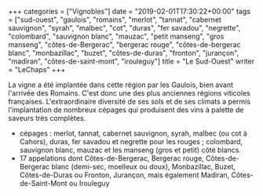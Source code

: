 +++
categories = ["Vignobles"]
date = "2019-02-01T17:30:22+00:00"
tags = ["sud-ouest", "gaulois", "romains", "merlot", "tannat", "cabernet sauvignon", "syrah", "malbec", "cot", "duras", "fer savadou", "negrette", "colombard", "sauvignon blanc", "mauzac", "petit manseng", "gros manseng", "côtes-de-Bergerac", "bergerac rouge", "côtes-de-bergerac blanc", "monbazillac", "buzet", "côtes-de-duras", "fronton", "jurançon", "madiran", "côtes-de-saint-mont", "irouleguy"]
title = "Le Sud-Ouest"
writer = "LeChaps"
+++

La vigne a été implantée dans cette région par les Gaulois, bien avant l'arrivée des Romains. C'est donc une des plus anciennes régions viticoles françaises. L'extraordinaire diversité de ses sols et de ses climats a permis l'implantation de nombreux cépages qui produisent des vins à palette de saveurs très complètes.

* cépages :  merlot, tannat, cabernet sauvignon, syrah, malbec (ou cot à Cahors), duras, fer savadou et negrette pour les rouges ; colombard, sauvignon blanc, mauzac et les manseng (gros et petit) côté blancs.
* 17 appelations dont Côtes-de-Bergerac, Bergerac rouge, Côtes-de-Bergerac blanc (demi-sec, moelleux ou doux), Monbazillac, Buzet, Côtes-de-Duras ou Fronton, Jurançon, mais également Madiran, Côtes-de-Saint-Mont ou Irouleguy
